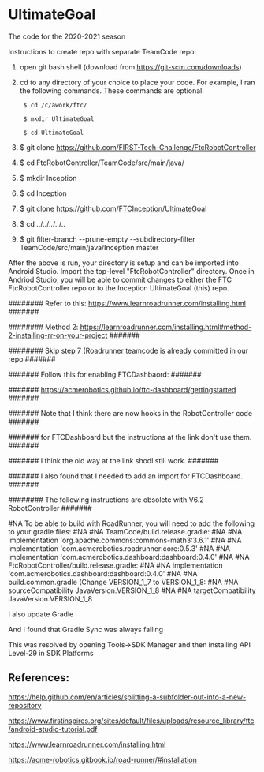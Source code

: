 # UltimateGoal
The code for the 2020-2021 season


Instructions to create repo with separate TeamCode repo:

1) open git bash shell (download from https://git-scm.com/downloads) 
  
2) cd to any directory of your choice to place your code.  For example, I ran the following commands.  These commands are optional:

        $ cd /c/awork/ftc/

        $ mkdir UltimateGoal

        $ cd UltimateGoal



 
3) $ git clone https://github.com/FIRST-Tech-Challenge/FtcRobotController
4) $ cd FtcRobotController/TeamCode/src/main/java/
5) $ mkdir Inception
6) $ cd Inception
7) $ git clone https://github.com/FTCInception/UltimateGoal
8) $ cd ../../../../..
9) $ git filter-branch --prune-empty --subdirectory-filter TeamCode/src/main/java/Inception master


After the above is run, your directory is setup and can be imported into Android Studio.  Import the top-level "FtcRobotController" directory. Once in Andriod Studio, you will be able to commit changes to either the FTC FtcRobotController repo or to the Inception UltimateGoal (this) repo.


########   Refer to this: https://www.learnroadrunner.com/installing.html  #######

########   Method 2: https://learnroadrunner.com/installing.html#method-2-installing-rr-on-your-project #######

######## Skip step 7 (Roadrunner teamcode is already committed in our repo #######



####### Follow this for enabling FTCDashbaord:                             #######

####### https://acmerobotics.github.io/ftc-dashboard/gettingstarted        #######

####### Note that I think there are now hooks in the RobotController code  #######

####### for FTCDashboard but the instructions at the link don't use them.  #######

####### I think the old way at the link shodl still work.                  #######

####### I also found that I needed to add an import for FTCDashboard.      #######


######## The following instructions are obsolete with V6.2 RobotController #######

#NA To be able to build with RoadRunner, you will need to add the following to your gradle files:
#NA 
#NA     TeamCode/build.release.gradle:
#NA 
#NA         implementation 'org.apache.commons:commons-math3:3.6.1'
#NA 
#NA         implementation 'com.acmerobotics.roadrunner:core:0.5.3'
#NA 
#NA         implementation 'com.acmerobotics.dashboard:dashboard:0.4.0'
#NA 
#NA     FtcRobotController/build.release.gradle:
#NA 
#NA         implementation 'com.acmerobotics.dashboard:dashboard:0.4.0'
#NA 
#NA     build.common.gradle (Change VERSION_1_7 to VERSION_1_8:
#NA 
#NA          sourceCompatibility JavaVersion.VERSION_1_8
#NA 
#NA          targetCompatibility JavaVersion.VERSION_1_8

I also update Gradle

And I found that Gradle Sync was always failing

This was resolved by opening Tools->SDK Manager and then installing API Level-29 in SDK Platforms

## References:

https://help.github.com/en/articles/splitting-a-subfolder-out-into-a-new-repository

https://www.firstinspires.org/sites/default/files/uploads/resource_library/ftc/android-studio-tutorial.pdf

https://www.learnroadrunner.com/installing.html

https://acme-robotics.gitbook.io/road-runner/#installation

